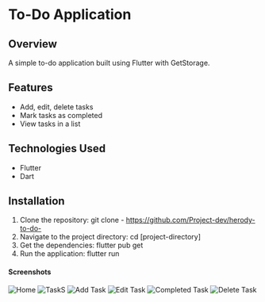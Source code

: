 
# To-Do Application

## Overview
A simple to-do application built using Flutter with GetStorage.

## Features
- Add, edit, delete tasks
- Mark tasks as completed
- View tasks in a list

## Technologies Used
- Flutter
- Dart

## Installation
1. Clone the repository: git clone - https://github.com/Project-dev/herody-to-do-
2. Navigate to the project directory: cd [project-directory]
3. Get the dependencies: flutter pub get
4. Run the application: flutter run
   
#### Screenshots
![Home](https://github.com/Pro-ject-dev/herody-to-do-/assets/138247328/2a628a5e-68ae-420e-a1eb-747d5f20d5fd)
![TaskS](https://github.com/Pro-ject-dev/herody-to-do-/assets/138247328/309b200c-7cbd-4439-8648-451d46a127be)
![Add Task](https://github.com/Pro-ject-dev/herody-to-do-/assets/138247328/c391e2ba-6c37-4fa2-acc9-d17ddc53cd1a)
![Edit Task](https://github.com/Pro-ject-dev/herody-to-do-/assets/138247328/57aed92d-9e19-4ac6-ae17-9a112b1c986a)
![Completed Task](https://github.com/Pro-ject-dev/herody-to-do-/assets/138247328/8251477f-1d4f-43d1-8596-f161b2202082)
![Delete Task](https://github.com/Pro-ject-dev/herody-to-do-/assets/138247328/ca8b7359-00d6-4417-a658-2a7bcc0b2a03)







